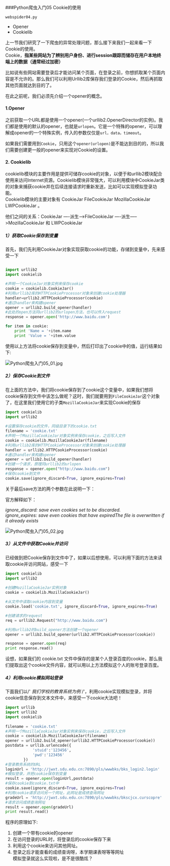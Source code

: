 ###Python爬虫入门05 Cookie的使用

`webspider04.py`

* Opener
* Cookielib

上一节我们研究了一下爬虫的异常处理问题，那么接下来我们一起来看一下Cookie的使用。    
Cookie，**指某些网站为了辨别用户身份、进行session跟踪而储存在用户本地终端上的数据（通常经过加密）**     

比如说有些网站需要登录后才能访问某个页面，在登录之前，你想抓取某个页面内容是不允许的。那么我们可以利用Urllib2库保存我们登录的Cookie，然后再抓取其他页面就达到目的了。   

在此之前呢，我们必须先介绍一个opener的概念。

#### 1.Opener

之前获取一个URL都是使用一个opener(一个urllib2.OpenerDirector的实例)。我们都是使用的默认的opener，也就是`urlopen`。它是一个特殊的opener，可以理解成opener的一个特殊实例，传入的参数仅仅是`url，data，timeout`。

如果我们需要用到`Cookie`，只用这个`opener(urlopen)`是不能达到目的的，所以我们需要创建更一般的opener来实现对Cookie的设置。

#### 2. Cookielib

cookielib模块的主要作用是提供可储存cookie的对象，以便于和urllib2模块配合使用来访问Internet资源。Cookielib模块非常强大，可以利用模块中CookieJar类的对象来捕获cookie并在后续连接请求时重新发送，比如可以实现模拟登录功能。     
Cookielib模块的主要对象有 CookieJar FileCookieJar MozillaCookieJar LWPCookieJar 。     

他们之间的关系：CookieJar —-派生—->FileCookieJar —-派生—–>MozillaCookieJar 和 LWPCookieJar

##### 1）获取Cookie保存到变量

首先，我们先利用CookieJar对象实现获取cookie的功能，存储到变量中，先来感受一下

```python

import urllib2
import cookielib

#声明一个CookieJar对象实例来保存cookie
cookie = cookielib.CookieJar()
#利用urllib2库的HTTPCookieProcessor对象来创建cookie处理器
handler=urllib2.HTTPCookieProcessor(cookie)
#通过handler来构建opener
opener = urllib2.build_opener(handler)
#此处的open方法同urllib2的urlopen方法，也可以传入request
response = opener.open('http://www.baidu.com')

for item in cookie:
	print 'Name = '+item.name
	print 'Value = '+item.value

```

使用以上方法将cookie保存到变量中，然后打印出了cookie中的值，运行结果如下:

![Python爬虫入门05_01.jpg](http://7xifyp.com1.z0.glb.clouddn.com/Python爬虫入门05_01.jpg)

##### 2）保存Cookie到文件

在上面的方法中，我们将cookie保存到了cookie这个变量中，如果我们想将cookie保存到文件中该怎么做呢？这时，我们就要用到`FileCookieJar`这个对象了，在这里我们使用它的子类`MozillaCookieJar`来实现Cookie的保存

```python
import cookielib
import urllib2
 
#设置保存cookie的文件，同级目录下的cookie.txt
filename = 'cookie.txt'
#声明一个MozillaCookieJar对象实例来保存cookie，之后写入文件
cookie = cookielib.MozillaCookieJar(filename)
#利用urllib2库的HTTPCookieProcessor对象来创建cookie处理器
handler = urllib2.HTTPCookieProcessor(cookie)
#通过handler来构建opener
opener = urllib2.build_opener(handler)
#创建一个请求，原理同urllib2的urlopen
response = opener.open("http://www.baidu.com")
#保存cookie到文件
cookie.save(ignore_discard=True, ignore_expires=True)
```

关于最后save方法的两个参数在此说明一下：

官方解释如下：

*ignore_discard: save even cookies set to be discarded.*     
*ignore_expires: save even cookies that have expiredThe file is overwritten if it already exists*

![Python爬虫入门05_02.jpg](http://7xifyp.com1.z0.glb.clouddn.com/Python爬虫入门05_02.jpg)

##### 3）从文件中获取Cookie并访问

已经做到把Cookie保存到文件中了，如果以后想使用，可以利用下面的方法来读取cookie并访问网站，感受一下

```python
import cookielib
import urllib2
 
#创建MozillaCookieJar实例对象
cookie = cookielib.MozillaCookieJar()

#从文件中读取cookie内容到变量
cookie.load('cookie.txt', ignore_discard=True, ignore_expires=True)

#创建请求的request
req = urllib2.Request("http://www.baidu.com")

#利用urllib2的build_opener方法创建一个opener
opener = urllib2.build_opener(urllib2.HTTPCookieProcessor(cookie))

response = opener.open(req)
print response.read()
```

设想，如果我们的 cookie.txt 文件中保存的是某个人登录百度的cookie，那么我们提取出这个cookie文件内容，就可以用以上方法模拟这个人的账号登录百度。


##### 4）利用cookie模拟网站登录

下面我们以/' *我们学校的教育系统为例* /'，利用cookie实现模拟登录，并将cookie信息保存到文本文件中，来感受一下cookie大法吧！

```python
import urllib
import urllib2
import cookielib
 
filename = 'cookie.txt'
#声明一个MozillaCookieJar对象实例来保存cookie，之后写入文件
cookie = cookielib.MozillaCookieJar(filename)
opener = urllib2.build_opener(urllib2.HTTPCookieProcessor(cookie))
postdata = urllib.urlencode({
			'stuid':'123456',
			'pwd':'123456'
		})
#登录教务系统的URL
loginUrl = 'http://jwxt.sdu.edu.cn:7890/pls/wwwbks/bks_login2.login'
#模拟登录，并把cookie保存到变量
result = opener.open(loginUrl,postdata)
#保存cookie到cookie.txt中
cookie.save(ignore_discard=True, ignore_expires=True)
#利用cookie请求访问另一个网址，此网址是成绩查询网址
gradeUrl = 'http://jwxt.sdu.edu.cn:7890/pls/wwwbks/bkscjcx.curscopre'
#请求访问成绩查询网址
result = opener.open(gradeUrl)
print result.read()
```

程序的原理如下:      
1. 创建一个带有cookie的opener          
2. 在访问登录的URL时，将登录后的cookie保存下来       
3. 利用这个cookie来访问其他网址。      
4. 登录之后才能查看的成绩查询呀，本学期课表呀等等网址     
模拟登录就这么实现啦，是不是很酷炫？          



